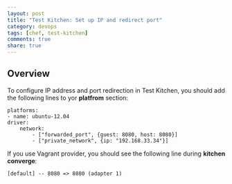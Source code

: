 ```yaml
---
layout: post
title: "Test Kitchen: Set up IP and redirect port"
category: devops
tags: [chef, test-kitchen]
comments: true
share: true
---
```


## Overview

To configure IP address and port redirection in Test Kitchen, you should add the following lines to yor **platfrom** section:

    platforms:
    - name: ubuntu-12.04
    driver:
        network:
            - ["forwarded_port", {guest: 8080, host: 8080}]
            - ["private_network", {ip: "192.168.33.34"}]

If you use Vagrant provider, you should see the following line during **kitchen converge**:

    [default] -- 8080 => 8080 (adapter 1)
